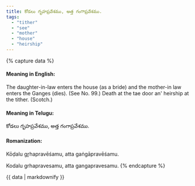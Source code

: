 ```yaml
---
title: కోడలు గృహప్రవేశము, అత్త గంగాప్రవేశము.
tags:
  - "tither"
  - "see"
  - "mother"
  - "house"
  - "heirship"
---
```


{% capture data %}
#### Meaning in English:
The daughter-in-law enters the house (as a bride) and the mother-in law enters the Ganges (dies).
(See No. 99.)
Death at the tae door an' heirship at the tither. (Scotch.)

#### Meaning in Telugu:
కోడలు గృహప్రవేశము, అత్త గంగాప్రవేశము.

#### Romanization:
Kōḍalu gr̥hapravēśamu, atta gaṅgāpravēśamu.

Kodalu grhapravesamu, atta gangapravesamu.
{% endcapture %}

{{ data | markdownify }}

